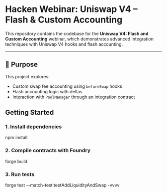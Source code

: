 # Hacken Webinar: Uniswap V4 – Flash & Custom Accounting

This repository contains the codebase for the **Uniswap V4: Flash and Custom Accounting** webinar, which demonstrates advanced integration techniques with Uniswap V4 hooks and flash accounting.

---

## 🎯 Purpose

This project explores:

- Custom swap fee accounting using `beforeSwap` hooks
- Flash accounting logic with deltas
- Interaction with `PoolManager` through an integration contract

## Getting Started

### 1. Install dependencies

npm install

### 2. Compile contracts with Foundry

forge build

### 3. Run tests

forge test --match-test testAddLiquidityAndSwap -vvvv
